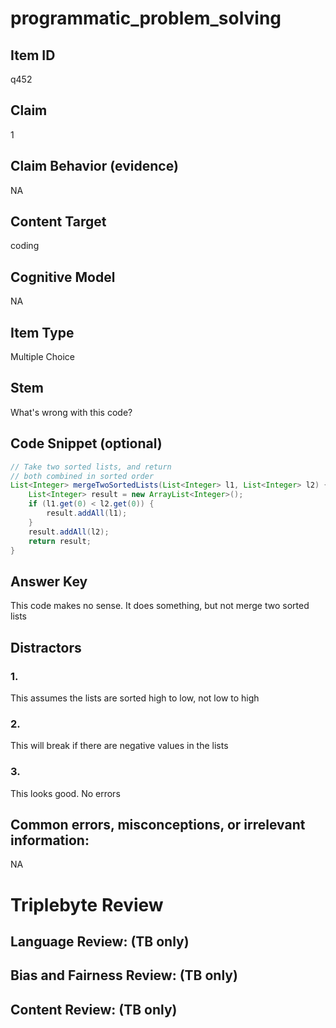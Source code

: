 # programmatic_problem_solving

## Item ID
q452

## Claim
1

## Claim Behavior (evidence)
NA

## Content Target
coding

## Cognitive Model
NA

## Item Type
Multiple Choice

## Stem
What's wrong with this code?

## Code Snippet (optional)
```java
// Take two sorted lists, and return
// both combined in sorted order
List<Integer> mergeTwoSortedLists(List<Integer> l1, List<Integer> l2) {
    List<Integer> result = new ArrayList<Integer>();
    if (l1.get(0) < l2.get(0)) {
        result.addAll(l1);
    }
    result.addAll(l2);
    return result;
}
```

## Answer Key
This code makes no sense. It does something, but not merge two sorted lists

## Distractors

### 1.
This assumes the lists are sorted high to low, not low to high

### 2.
This will break if there are negative values in the lists

### 3.
This looks good. No errors

## Common errors, misconceptions, or irrelevant information:
NA

# Triplebyte Review


## Language Review: (TB only)


## Bias and Fairness Review: (TB only)


## Content Review: (TB only)

